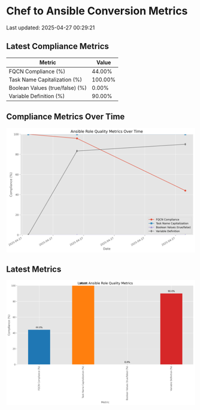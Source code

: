 # Chef to Ansible Conversion Metrics

Last updated: 2025-04-27 00:29:21

## Latest Compliance Metrics

| Metric | Value |
|--------|-------|
| FQCN Compliance (%) | 44.00% |
| Task Name Capitalization (%) | 100.00% |
| Boolean Values (true/false) (%) | 0.00% |
| Variable Definition (%) | 90.00% |

## Compliance Metrics Over Time

![Compliance Metrics Over Time](compliance_over_time.png)

## Latest Metrics

![Latest Metrics](latest_metrics.png)
